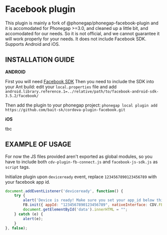 Facebook plugin
=======================


This plugin is mainly a fork of @phonegap/phonegap-facebook-plugin and it is accomodated for Phonegap >=3.0, and cleaned up a little bit, and accomodated for our needs. So it is not official, and we cannot guarantee it will work properly for your needs. It does not include Facebook SDK. Supports Android and iOS.

INSTALLATION GUIDE
------------------

**ANDROID**

First you will need [Facebook SDK](https://developers.facebook.com/docs/getting-started/facebook-sdk-for-android/3.0/)
Then you need to include the SDK into your Ant build: edit your `local.properties` file and add `android.library.reference.1=../relative/path/to/facebook-android-sdk-3.5.2/facebook/`

Then add the plugin to your phonegap project:
`phonegap local plugin add https://github.com/bait-sk/cordova-plugin-facebook.git`

**iOS**

tbc


EXAMPLE OF USAGE
----------------

For now the JS files provided aren't exported as global modules, so you have to include both `cdv-plugin-fb-connect.js` and `facebook-js-sdk.js` as `script` tags.

Initialize plugin upon `deviceready` event, replace `1234567890123456789` with your facebook app id.

```javascript
document.addEventListener('deviceready', function() {
    try {
        alert('Device is ready! Make sure you set your app_id below this alert.');
        FB.init({ appId: "1234567890123456789", nativeInterface: CDV.FB, useCachedDialogs: false });
        document.getElementById('data').innerHTML = "";
    } catch (e) {
        alert(e);
    }
}, false);
```